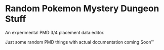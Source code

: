 # Random Pokemon Mystery Dungeon Stuff
An experimental PMD 3/4 placement data editor.
  
Just some random PMD things with actual documentation coming Soon&trade;